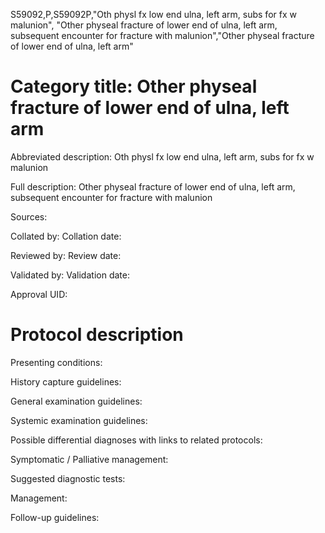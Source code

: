 S59092,P,S59092P,"Oth physl fx low end ulna, left arm, subs for fx w malunion", "Other physeal fracture of lower end of ulna, left arm, subsequent encounter for fracture with malunion","Other physeal fracture of lower end of ulna, left arm"
# Category title: Other physeal fracture of lower end of ulna, left arm

Abbreviated description: Oth physl fx low end ulna, left arm, subs for fx w malunion

Full description: Other physeal fracture of lower end of ulna, left arm, subsequent encounter for fracture with malunion

Sources:

Collated by:
Collation date:

Reviewed by:
Review date:

Validated by:
Validation date:

Approval UID:

# Protocol description

Presenting conditions:

History capture guidelines:

General examination guidelines:

Systemic examination guidelines:

Possible differential diagnoses with links to related protocols:

Symptomatic / Palliative management:

Suggested diagnostic tests:

Management:

Follow-up guidelines:

